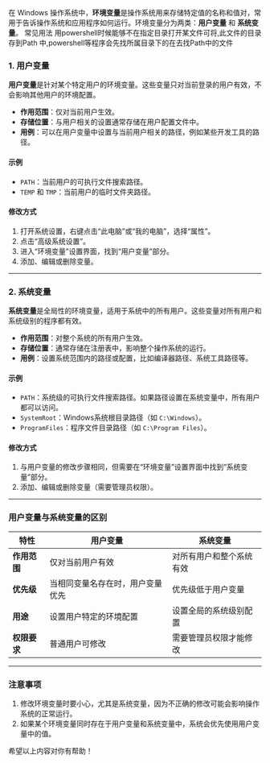 在 Windows 操作系统中，**环境变量**是操作系统用来存储特定值的名称和值对，常用于告诉操作系统和应用程序如何运行。环境变量分为两类：**用户变量** 和 **系统变量**。
常见用法 用powershell时候能够不在指定目录打开某文件可将,此文件的目录 存到Path
中,powershell等程序会先找所属目录下的在去找Path中的文件
### 1. 用户变量
**用户变量**是针对某个特定用户的环境变量。这些变量只对当前登录的用户有效，不会影响其他用户的环境配置。

- **作用范围**：仅对当前用户生效。
- **存储位置**：与用户相关的设置通常存储在用户配置文件中。
- **用例**：可以在用户变量中设置与当前用户相关的路径，例如某些开发工具的路径。

#### 示例
- `PATH`：当前用户的可执行文件搜索路径。
- `TEMP` 和 `TMP`：当前用户的临时文件夹路径。

#### 修改方式
1. 打开系统设置，右键点击“此电脑”或“我的电脑”，选择“属性”。
2. 点击“高级系统设置”。
3. 进入“环境变量”设置界面，找到“用户变量”部分。
4. 添加、编辑或删除变量。

---

### 2. 系统变量
**系统变量**是全局性的环境变量，适用于系统中的所有用户。这些变量对所有用户和系统级别的程序都有效。

- **作用范围**：对整个系统的所有用户生效。
- **存储位置**：通常存储在注册表中，影响整个操作系统的运行。
- **用例**：设置系统范围内的路径或配置，比如编译器路径、系统工具路径等。

#### 示例
- `PATH`：系统级的可执行文件搜索路径。如果路径设置在系统变量中，所有用户都可以访问。
- `SystemRoot`：Windows系统根目录路径（如 `C:\Windows`）。
- `ProgramFiles`：程序文件目录路径（如 `C:\Program Files`）。

#### 修改方式
1. 与用户变量的修改步骤相同，但需要在“环境变量”设置界面中找到“系统变量”部分。
2. 添加、编辑或删除变量（需要管理员权限）。

---

### 用户变量与系统变量的区别
| **特性**         | **用户变量**                           | **系统变量**                          |
|-------------------|----------------------------------------|---------------------------------------|
| **作用范围**     | 仅对当前用户有效                      | 对所有用户和整个系统有效             |
| **优先级**       | 当相同变量名存在时，用户变量优先       | 优先级低于用户变量                   |
| **用途**         | 设置用户特定的环境配置                | 设置全局的系统级别配置               |
| **权限要求**     | 普通用户可修改                        | 需要管理员权限才能修改               |

---

### 注意事项
1. 修改环境变量时要小心，尤其是系统变量，因为不正确的修改可能会影响操作系统的正常运行。
2. 如果某个环境变量同时存在于用户变量和系统变量中，系统会优先使用用户变量中的值。

希望以上内容对你有帮助！
